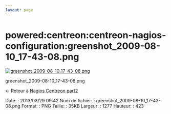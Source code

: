 ```yaml
---
layout: page
---
```


powered:centreon:centreon-nagios-configuration:greenshot\_2009-08-10\_17-43-08.png
==================================================================================

[![greenshot\_2009-08-10\_17-43-08.png](../../..//assets/media/powered/centreon/centreon-nagios-configuration/greenshot_2009-08-10_17-43-08.png@cache=&w=900&h=298 "greenshot_2009-08-10_17-43-08.png")](../../..//assets/media/powered/centreon/centreon-nagios-configuration/greenshot_2009-08-10_17-43-08.png@cache= "Afficher le fichier original")

greenshot\_2009-08-10\_17-43-08.png

← Retour à [Nagios Centreon
part2](../../../../centreon/nagios-centreon-part2.html "centreon:nagios-centreon-part2")

Date:
:   2013/03/29 09:42
Nom de fichier:
:   greenshot\_2009-08-10\_17-43-08.png
Format:
:   PNG
Taille:
:   35KB
Largeur:
:   1277
Hauteur:
:   423

